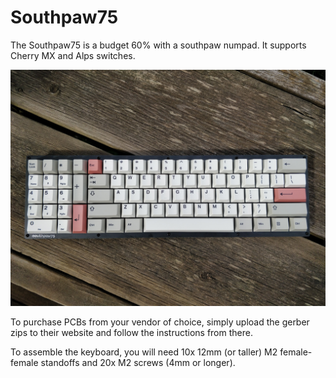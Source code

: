 # Southpaw75

The Southpaw75 is a budget 60% with a southpaw numpad. It supports Cherry MX and Alps switches.

![Image of Southpaw](Pictures/southpaw75.jpg)

To purchase PCBs from your vendor of choice, simply upload the gerber zips to their website and follow the instructions from there.

To assemble the keyboard, you will need 10x 12mm (or taller) M2 female-female standoffs and 20x M2 screws (4mm or longer).
